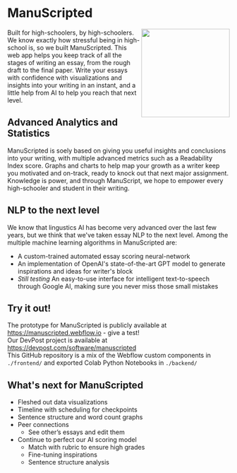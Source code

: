 # ManuScripted
<img align="Right" src="https://i.imgur.com/njFjrAk.png" height="200" width="200">

Built for high-schoolers, by high-schoolers. We know exactly how stressful being in high-school is, so we built ManuScripted. This web app helps you keep track of all the stages of writing an essay, from the rough draft to the final paper. Write your essays with confidence with visualizations and insights into your writing in an instant, and a little help from AI to help you reach that next level.
## Advanced Analytics and Statistics
ManuScripted is soely based on giving you useful insights and conclusions into your writing, with multiple advanced metrics such as a Readability Index score. Graphs and charts to help map your growth as a writer keep you motivated and on-track, ready to knock out that next major assignment. Knowledge is power, and through ManuScript, we hope to empower every high-schooler and student in their writing.

## NLP to the next level
We know that lingustics AI has become very advanced over the last few years, but we think that we've taken essay NLP to the next level. Among the multiple machine learning algorithms in ManuScripted are:
 - A custom-trained automated essay scoring neural-network
 - An implementation of OpenAI's state-of-the-art GPT model to generate inspirations and ideas for writer's block
 - *Still testing* An easy-to-use interface for intelligent text-to-speech through Google AI, making sure you never miss those small mistakes

## Try it out!
The prototype for ManuScripted is publicly available at https://manuscripted.webflow.io - give a test!  
Our DevPost project is available at https://devpost.com/software/manuscripted   
This GitHub repository is a mix of the Webflow custom components in `./frontend/` and exported Colab Python Notebooks in `./backend/` 

## What's next for ManuScripted
 - Fleshed out data visualizations
 - Timeline with scheduling for checkpoints
 - Sentence structure and word count graphs
 - Peer connections
    - See other’s essays and edit them
 - Continue to perfect our AI scoring model
    - Match with rubric to ensure high grades
    - Fine-tuning inspirations
    - Sentence structure analysis
